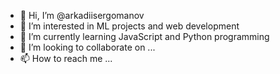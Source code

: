 - 👋 Hi, I’m @arkadiisergomanov
- 👀 I’m interested in ML projects and web development
- 🌱 I’m currently learning JavaScript and Python programming
- 💞️ I’m looking to collaborate on ...
- 📫 How to reach me ...

<!---
arkadiisergomanov/arkadiisergomanov is a ✨ special ✨ repository because its `README.md` (this file) appears on your GitHub profile.
You can click the Preview link to take a look at your changes.
--->
